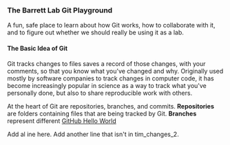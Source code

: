 ### The Barrett Lab Git Playground

A fun, safe place to learn about how Git works, how to collaborate with it, and to figure out whether we should really be using it as a lab.

#### The Basic Idea of Git

Git tracks changes to files saves a record of those changes, with your comments, so that you know what you've changed and why. Originally used mostly by software companies to track changes in computer code, it has become increasingly popular in science as a way to track what you've personally done, but also to share reproducible work with others. 

At the heart of Git are repositories, branches, and commits. **Repositories** are folders containing files that are being tracked by Git. **Branches** represent different 
[GitHub Hello World](https://guides.github.com/activities/hello-world/)

Add al ine here.
Add another line that isn't in tim_changes_2.